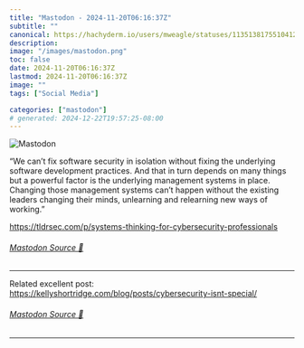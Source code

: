 ```yaml
---
title: "Mastodon - 2024-11-20T06:16:37Z"
subtitle: ""
canonical: https://hachyderm.io/users/mweagle/statuses/113513817551041264
description:
image: "/images/mastodon.png"
toc: false
date: 2024-11-20T06:16:37Z
lastmod: 2024-11-20T06:16:37Z
image: ""
tags: ["Social Media"]

categories: ["mastodon"]
# generated: 2024-12-22T19:57:25-08:00
---
```

![Mastodon](/images/mastodon.png)

<p>“We can’t fix software security in isolation without fixing the underlying software development practices. And that in turn depends on many things but a powerful factor is the underlying management systems in place. Changing those management systems can’t happen without the existing leaders changing their minds, unlearning and relearning new ways of working.”</p><p><a href="https://tldrsec.com/p/systems-thinking-for-cybersecurity-professionals" target="_blank" rel="nofollow noopener noreferrer" translate="no"><span class="invisible">https://</span><span class="ellipsis">tldrsec.com/p/systems-thinking</span><span class="invisible">-for-cybersecurity-professionals</span></a></p>


###### [Mastodon Source 🐘](https://hachyderm.io/@mweagle/113513817551041264)

___

<p>Related excellent post: <a href="https://kellyshortridge.com/blog/posts/cybersecurity-isnt-special/" target="_blank" rel="nofollow noopener noreferrer" translate="no"><span class="invisible">https://</span><span class="ellipsis">kellyshortridge.com/blog/posts</span><span class="invisible">/cybersecurity-isnt-special/</span></a></p>


###### [Mastodon Source 🐘](https://hachyderm.io/@mweagle/113513832364608248)

___
